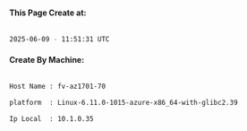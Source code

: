 
   
#### This Page Create at:

```bash

2025-06-09 - 11:51:31 UTC

```

#### Create By Machine:

```bash

Host Name : fv-az1701-70

platform  : Linux-6.11.0-1015-azure-x86_64-with-glibc2.39

Ip Local  : 10.1.0.35

```

